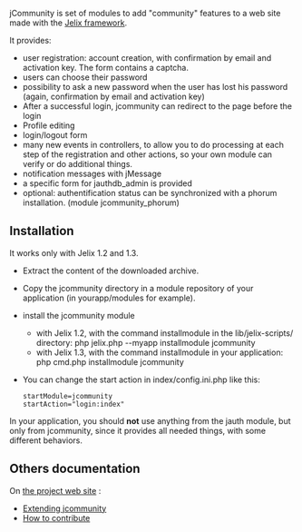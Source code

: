 jCommunity is set of modules to add "community" features to a web site made with the [Jelix framework](http://jelix.org).

It provides:

* user registration: account creation, with confirmation by email and activation key. The form contains a captcha.
* users can choose their password
* possibility to ask a new password when the user has lost his password (again, confirmation by email and activation key)
* After a successful login, jcommunity can redirect to the page before the login
* Profile editing
* login/logout form
* many new events in controllers, to allow you to do processing at each step of the registration and other actions, so your own module can verify or do additional things.
* notification messages with jMessage
* a specific form for jauthdb_admin is provided
* optional: authentification status can be synchronized with a phorum installation. (module jcommunity_phorum)


Installation
------------

It works only with Jelix 1.2 and 1.3.

* Extract the content of the downloaded archive.
* Copy the jcommunity directory in a module repository of your application (in
  yourapp/modules for example).
* install the jcommunity module
    * with Jelix 1.2, with the command installmodule in the lib/jelix-scripts/
      directory: php jelix.php --myapp installmodule jcommunity
    * with Jelix 1.3, with the command installmodule in your application: php
      cmd.php installmodule jcommunity
* You can change the start action in index/config.ini.php like this:

      startModule=jcommunity
      startAction="login:index"

In your application, you should **not** use anything from the jauth module, but
only from jcommunity, since it provides all needed things, with some different
behaviors.


Others documentation
--------------------

On [the project web site](https://github.com/laurentj/jcommunity) :


* [Extending jcommunity](https://github.com/laurentj/jcommunity/wiki/extending_jcommunity)
* [How to contribute](https://github.com/laurentj/jcommunity/wiki/contribute)

